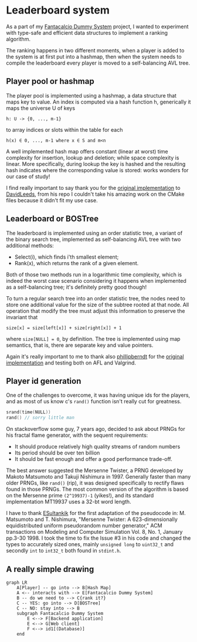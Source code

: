 # Leaderboard system

As a part of my [Fantacalcio Dummy System](https://github.com/AlessVolpe/FantacalcioDummySystem.git)
project, I wanted to experiment with type-safe and efficient data structures
to implement a ranking algorithm.

The ranking happens in two different moments, when a player is added to the
system is at first put into a hashmap, then when the system needs to compile
the leaderboard every player is moved to a self-balancing AVL tree.

## Player pool or hashmap

The player pool is implemented using a hashmap, a data structure that maps
key to value. An index is computed via a hash function h, generically it maps
the universe U of keys

```
h: U -> {0, ..., m-1}
```

to array indices or slots within
the table for each

```
h(x) ∈ 0, ..., m-1 where x ∈ S and m<n
```

A well implemented hash map offers constant (linear at worst) time complexity
for insertion, lookup and deletion; while space complexity is linear. More
specifically, during lookup the key is hashed and the resulting hash indicates
where the corresponding value is stored: works wonders for our case of study!

I find really important to say thank you for the
[original implementation](https://github.com/DavidLeeds/hashmap.git) to
[DavidLeeds](https://github.com/DavidLeeds), from his repo I couldn't take his
amazing work on the CMake files because it didn't fit my use case.

## Leaderboard or BOSTree

The leaderboard is implemented using an order statistic tree,
a variant of the binary search tree, implemented as self-balancing AVL tree
with two additional methods:

- Select(i), which finds i'th smallest element;
- Rank(x), which returns the rank of a given element.

Both of those two methods run in a logarithmic time complexity, which is indeed
the worst case scenario considering it happens when implemented as a
self-balancing tree; it's definitely pretty good though!

To turn a regular search tree into an order statistic tree, the nodes need to
store one additional value for the size of the subtree rooted at that node.
All operation that modify the tree must adjust this information to preserve the
invariant that

```
size[x] = size[left[x]] + size[right[x]] + 1
```

where ```size[NULL] = 0```, by definition.
The tree is implemented using map semantics, that is, there are separate key
and value pointers.

Again it's really important to me to thank also
[phillipberndt](https://github.com/phillipberndt) for the
[original implementation](https://github.com/phillipberndt/bostree.git) and
testing both on AFL and Valgrind.

## Player id generation
One of the challenges to overcome, it was having unique ids for the players, 
and as most of us know c's ```rand()``` function isn't really cut for 
greatness.
```c++
srand(time(NULL))
rand() // sorry little man
```
On stackoverflow some guy, 7 years ago, decided to ask about PRNGs for his fractal
flame generator, with the sequent requirements:
- It should produce relatively high quality streams of random numbers
- Its period should be over ten billion
- It should be fast enough and offer a good performance trade-off.

The best answer suggested the Mersenne Twister, a PRNG developed by Makoto Matsumoto
and Takuji Nishimura in 1997. Generally faster than many older PRNGs, like ```rand()```
(rip), it was designed specifically to rectify flaws found in those PRNGs.
The most common version of the algorithm is based on the Mersenne prime ```(2^19937)-1```
(yikes!), and its standard implementation MT19937 uses a 32-bt word length.

I have to thank [ESultankik](https://github.com/ESultanik) for the first adaptation of the 
pseudocode in: M. Matsumoto and T. Nishimura, "Mersenne Twister: A 623-dimensionally 
equidistributed uniform pseudorandom number generator," ACM transactions on Modeling and 
Computer Simulation Vol. 8, No. 1, January pp.3-30 1998. I took the time to fix the Issue #3 in his code and changed the types to accurately sized
ones, mainly ```unsigned long``` to ```uint32_t``` and secondly ```int``` to ```int32_t```
both found in ```stdint.h```.

## A really simple drawing

```mermaid
graph LR
    A[Player] -- go into --> B[Hash Map]
    A <-- interacts with --> E[Fantacalcio Dummy System]
    B -- do we need to --> C{rank it?}
    C -- YES: go into --> D[BOSTree]
    C -- NO: stay into --> B
    subgraph Fantacalcio Dummy System
        E <--> F[Backend application]
        E <--> G[Web client]
        F <--> id1[(Database)]
    end
```
